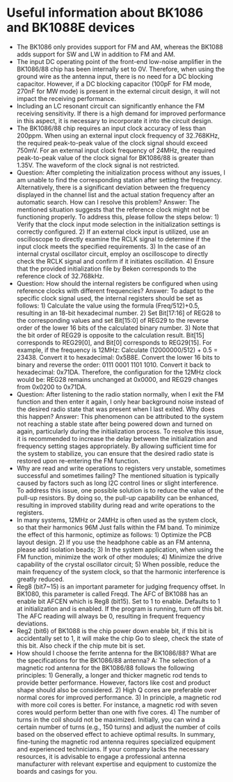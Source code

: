 #  Useful information about BK1086 and BK1088E devices


* The BK1086 only provides support for FM and AM, whereas the BK1088 adds support for SW and LW in addition to FM and AM.
* The input DC operating point of the front-end low-noise amplifier in the BK1086/88 chip has been internally set to 0V. Therefore, when using the ground wire as the antenna input, there is no need for a DC blocking capacitor. However, if a DC blocking capacitor (100pF for FM mode, 270nF for MW mode) is present in the external circuit design, it will not impact the receiving performance.
* Including an LC resonant circuit can significantly enhance the FM receiving sensitivity. If there is a high demand for improved performance in this aspect, it is necessary to incorporate it into the circuit design.
* The BK1086/88 chip requires an input clock accuracy of less than 200ppm. When using an external input clock frequency of 32.768KHz, the required peak-to-peak value of the clock signal should exceed 750mV. For an external input clock frequency of 24MHz, the required peak-to-peak value of the clock signal for BK1086/88 is greater than 1.35V. The waveform of the clock signal is not restricted.
* Question: After completing the initialization process without any issues, I am unable to find the corresponding station after setting the frequency. Alternatively, there is a significant deviation between the frequency displayed in the channel list and the actual station frequency after an automatic search. How can I resolve this problem? Answer: The mentioned situation suggests that the reference clock might not be functioning properly. To address this, please follow the steps below: 1) Verify that the clock input mode selection in the initialization settings is correctly configured. 2) If an external clock input is utilized, use an oscilloscope to directly examine the RCLK signal to determine if the input clock meets the specified requirements. 3) In the case of an internal crystal oscillator circuit, employ an oscilloscope to directly check the RCLK signal and confirm if it initiates oscillation. 4) Ensure that the provided initialization file by Beken corresponds to the reference clock of 32.768kHz.
* Question: How should the internal registers be configured when using reference clocks with different frequencies? Answer: To adapt to the specific clock signal used, the internal registers should be set as follows: 1) Calculate the value using the formula (Freq/512)+0.5, resulting in an 18-bit hexadecimal number. 2) Set Bit[17:16] of REG28 to the corresponding values and set Bit[15:0] of REG29 to the reverse order of the lower 16 bits of the calculated binary number. 3) Note that the bit order of REG29 is opposite to the calculation result. Bit[15] corresponds to REG29[0], and Bit[0] corresponds to REG29[15]. For example, if the frequency is 12MHz: Calculate (12000000/512) + 0.5 = 23438. Convert it to hexadecimal: 0x5B8E. Convert the lower 16 bits to binary and reverse the order: 0111 0001 1101 1010. Convert it back to hexadecimal: 0x71DA. Therefore, the configuration for the 12MHz clock would be: REG28 remains unchanged at 0x0000, and REG29 changes from 0x0200 to 0x71DA.
* Question: After listening to the radio station normally, when I exit the FM function and then enter it again, I only hear background noise instead of the desired radio state that was present when I last exited. Why does this happen? Answer: This phenomenon can be attributed to the system not reaching a stable state after being powered down and turned on again, particularly during the initialization process. To resolve this issue, it is recommended to increase the delay between the initialization and frequency setting stages appropriately. By allowing sufficient time for the system to stabilize, you can ensure that the desired radio state is restored upon re-entering the FM function.
* Why are read and write operations to registers very unstable, sometimes successful and sometimes failing? The mentioned situation is typically caused by factors such as long I2C control lines or slight interference. To address this issue, one possible solution is to reduce the value of the pull-up resistors. By doing so, the pull-up capability can be enhanced, resulting in improved stability during read and write operations to the registers.
* In many systems, 12MHz or 24MHz is often used as the system clock, so that their harmonics 96M Just falls within the FM band. To minimize the effect of this harmonic, optimize as follows: 1) Optimize the PCB layout design. 2) If you use the headphone cable as an FM antenna, please add isolation beads; 3) In the system application, when using the FM function, minimize the work of other modules; 4) Minimize the drive capability of the crystal oscillator circuit; 5) When possible, reduce the main frequency of the system clock, so that the harmonic interference is greatly reduced.
* Reg8 (bit7~15) is an important parameter for judging frequency offset. In BK1080, this parameter is called Freqd. The AFC of BK1088 has an enable bit AFCEN which is Reg8 (bit15). Set to 1 to enable.
Defaults to 1 at initialization and is enabled. If the program is running, turn off this bit. The AFC reading will always be 0, resulting in frequent frequency deviations.
* Reg2 (bit6) of BK1088 is the chip power down enable bit, if this bit is accidentally set to 1, it will make the chip
Go to sleep, check the state of this bit. Also check if the chip mute bit is set.
* How should I choose the ferrite antenna for the BK1086/88? What are the specifications for the BK1086/88 antenna? A: The selection of a magnetic rod antenna for the BK1086/88 follows the following principles: 1) Generally, a longer and thicker magnetic rod tends to provide better performance. However, factors like cost and product shape should also be considered. 2) High Q cores are preferable over normal cores for improved performance. 3) In principle, a magnetic rod with more coil cores is better. For instance, a magnetic rod with seven cores would perform better than one with five cores. 4) The number of turns in the coil should not be maximized. Initially, you can wind a certain number of turns (e.g., 150 turns) and adjust the number of coils based on the observed effect to achieve optimal results. In summary, fine-tuning the magnetic rod antenna requires specialized equipment and experienced technicians. If your company lacks the necessary resources, it is advisable to engage a professional antenna manufacturer with relevant expertise and equipment to customize the boards and casings for you.





